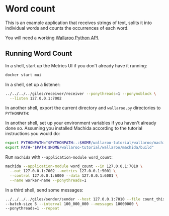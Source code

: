 # Word count

This is an example application that receives strings of text, splits it into individual words and counts the occurrences of each word.

You will need a working [Wallaroo Python API](/book/python/intro.md).

## Running Word Count

In a shell, start up the Metrics UI if you don't already have it running:

```bash
docker start mui
```

In a shell, set up a listener:

```bash
../../../../giles/receiver/receiver --ponythreads=1 --ponynoblock \
  --listen 127.0.0.1:7002
```

In another shell, export the current directory and `wallaroo.py` directories to `PYTHONPATH`:

In another shell, set up your environment variables if you haven't already done so. Assuming you installed Machida according to the tutorial instructions you would do:

```bash
export PYTHONPATH="$PYTHONPATH:.:$HOME/wallaroo-tutorial/wallaroo/machida"
export PATH="$PATH:$HOME/wallaroo-tutorial/wallaroo/machida/build"
```

Run `machida` with `--application-module word_count`:

```bash
machida --application-module word_count --in 127.0.0.1:7010 \
  --out 127.0.0.1:7002 --metrics 127.0.0.1:5001 \
  --control 127.0.0.1:6000 --data 127.0.0.1:6001 \
  --name worker-name --ponythreads=1
```

In a third shell, send some messages:

```bash
../../../../giles/sender/sender --host 127.0.0.1:7010 --file count_this.txt \
--batch-size 5 --interval 100_000_000 --messages 10000000 \
--ponythreads=1 --repeat
```
